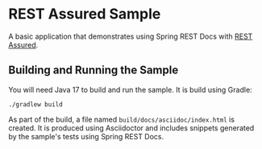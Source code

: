 # REST Assured Sample
A basic application that demonstrates using Spring REST Docs with [REST Assured][1].



## Building and Running the Sample
You will need Java 17 to build and run the sample.
It is build using Gradle:

```
./gradlew build
```

As part of the build, a file named `build/docs/asciidoc/index.html` is created.
It is produced using Asciidoctor and includes snippets generated by the sample's tests using Spring REST Docs.

[1]: https://rest-assured.io